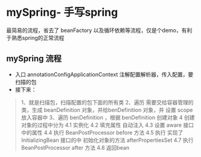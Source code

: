 # mySpring- 手写spring
最简易的流程，省去了 beanFactory 以及循环依赖等流程，仅是个demo，有利于熟悉spring的正常流程

## mySpring 流程
* 入口 annotationConfigApplicationContext 注解配置解析器，传入配置，要扫描的包
* 接下来： 
> 1、就是扫描包，扫描配置的包下面的所有类
> 2、遍历 需要交给容器管理的类，生成 beanDefinition 对象，并给benDefinition 对象，并 设置 scope 放入容器中
> 3、遍历 benDefinition ，根据  benDefinition 创建对象
> 4 创建对象的过程中分为
> 4.1 实例化
> 4.2 填充属性 自动注入
> 4.3 设置 aware 接口中的属性
> 4.4 执行 BeanPostProcessor before 方法
> 4.5 执行 实现了 InitializingBean 接口的中 初始化对象的方法 afterPropertiesSet
> 4.7 执行 BeanPostProcessor after 方法
> 4.8 返回bean




